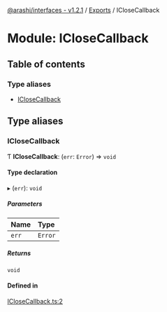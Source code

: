 [@arashi/interfaces - v1.2.1](../README.md) / [Exports](../modules.md) / ICloseCallback

# Module: ICloseCallback

## Table of contents

### Type aliases

- [ICloseCallback](ICloseCallback.md#iclosecallback)

## Type aliases

### ICloseCallback

Ƭ **ICloseCallback**: (`err`: `Error`) => `void`

#### Type declaration

▸ (`err`): `void`

##### Parameters

| Name | Type |
| :------ | :------ |
| `err` | `Error` |

##### Returns

`void`

#### Defined in

[ICloseCallback.ts:2](https://github.com/arashijs/interfaces/blob/0089507/src/ICloseCallback.ts#L2)
